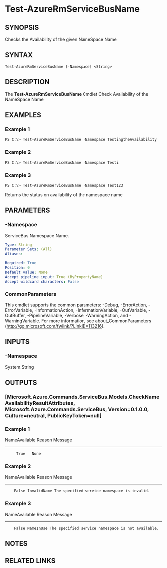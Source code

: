 ﻿---
external help file: Microsoft.Azure.Commands.ServiceBus.dll-Help.xml
online help: https://docs.microsoft.com/en-us/powershell/module/azurerm.servicebus/test-azurermservicebusname
schema: 2.0.0
---

# Test-AzureRmServiceBusName

## SYNOPSIS
Checks the Availability of the given NameSpace Name

## SYNTAX

```
Test-AzureRmServiceBusName [-Namespace] <String>
```

## DESCRIPTION
The **Test-AzureRmServiceBusName** Cmdlet Check Availability of the NameSpace Name

## EXAMPLES

### Example 1
```
PS C:\> Test-AzureRmServiceBusName -Namespace TestingtheAvailability
```

### Example 2
```
PS C:\> Test-AzureRmServiceBusName -Namespace Testi
```

### Example 3
```
PS C:\> Test-AzureRmServiceBusName -Namespace Test123
```

Returns the status on availability of the namespace name

## PARAMETERS

### -Namespace
ServiceBus Namespace Name.

```yaml
Type: String
Parameter Sets: (All)
Aliases: 

Required: True
Position: 0
Default value: None
Accept pipeline input: True (ByPropertyName)
Accept wildcard characters: False
```
### CommonParameters
This cmdlet supports the common parameters: -Debug, -ErrorAction, -ErrorVariable, -InformationAction, -InformationVariable, -OutVariable, -OutBuffer, -PipelineVariable, -Verbose, -WarningAction, and -WarningVariable. For more information, see about_CommonParameters (http://go.microsoft.com/fwlink/?LinkID=113216).

## INPUTS

### -Namespace
 System.String

## OUTPUTS

### [Microsoft.Azure.Commands.ServiceBus.Models.CheckNameAvailabilityResultAttributes, Microsoft.Azure.Commands.ServiceBus, Version=0.1.0.0, Culture=neutral, PublicKeyToken=null]

### Example 1
NameAvailable Reason Message
------------- ------ -------
         True   None

### Example 2
NameAvailable      Reason Message
-------------      ------ -------
        False InvalidName The specified service namespace is invalid.

### Example 3
NameAvailable    Reason Message
-------------    ------ -------
        False NameInUse The specified service namespace is not available.

## NOTES

## RELATED LINKS

